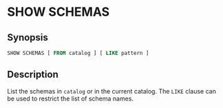 SHOW SCHEMAS
============

Synopsis
--------

``` sql
SHOW SCHEMAS [ FROM catalog ] [ LIKE pattern ]
```

Description
-----------

List the schemas in `catalog` or in the current catalog. The `LIKE` clause can be used to restrict the list of schema names.
